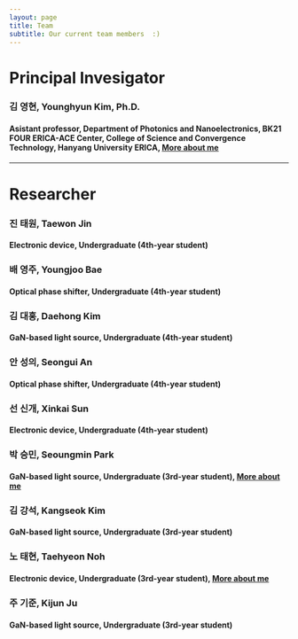 ```yaml
---
layout: page
title: Team
subtitle: Our current team members  :)
---
```


# Principal Invesigator
### 김 영현, Younghyun Kim, Ph.D.
#### Asistant professor, Department of Photonics and Nanoelectronics, BK21 FOUR ERICA-ACE Center, College of Science and Convergence Technology, Hanyang University ERICA, [More about me](https://yh2424.github.io/people/younghyunkim) 

<!--- 
| ![image](https://user-images.githubusercontent.com/32427749/127579757-95fe1d97-7820-4485-acfe-42483abd727e.png) | 김영현, Younghyun Kim, Ph.D. |
--->

---
# Researcher
### 진 태원, Taewon Jin
#### Electronic device, Undergraduate (4th-year student)

### 배 영주, Youngjoo Bae
#### Optical phase shifter, Undergraduate (4th-year student)

### 김 대홍, Daehong Kim
#### GaN-based light source, Undergraduate (4th-year student)

### 안 성의, Seongui An
#### Optical phase shifter, Undergraduate (4th-year student)

### 선 신개, Xinkai Sun
#### Electronic device, Undergraduate (4th-year student)

### 박 승민, Seoungmin Park
#### GaN-based light source, Undergraduate (3rd-year student), [More about me](https://yh2424.github.io/people/seoungminpark)

### 김 강석, Kangseok Kim 
#### GaN-based light source, Undergraduate (3rd-year student)

### 노 태현, Taehyeon Noh
#### Electronic device, Undergraduate (3rd-year student), [More about me](https://yh2424.github.io/people/NTH)  

### 주 기준, Kijun Ju
#### GaN-based light source, Undergraduate (3rd-year student)

